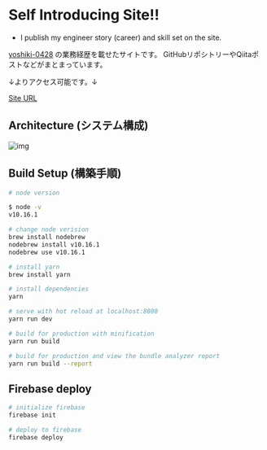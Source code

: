 # Self Introducing Site!!

- I publish my engineer story (career) and skill set on the site.

[yoshiki-0428](https://github.com/yoshiki-0428) の業務経歴を載せたサイトです。
GitHubリポシトリーやQiitaポストなどがまとまっています。

↓よりアクセス可能です。↓

[Site URL](https://introduction-my-web-site.firebaseapp.com/#/top)

## Architecture (システム構成)

![img](https://cacoo.com/diagrams/Yeei4z2vPCVAGBgU-1525C.png)

## Build Setup (構築手順)

``` bash
# node version

$ node -v
v10.16.1

# change node verision
brew install nodebrew
nodebrew install v10.16.1
nodebrew use v10.16.1

# install yarn
brew install yarn

# install dependencies
yarn

# serve with hot reload at localhost:8080
yarn run dev

# build for production with minification
yarn run build

# build for production and view the bundle analyzer report
yarn run build --report
```


## Firebase deploy
``` bash
# initialize firebase
firebase init

# deploy to firebase
firebase deploy
```


